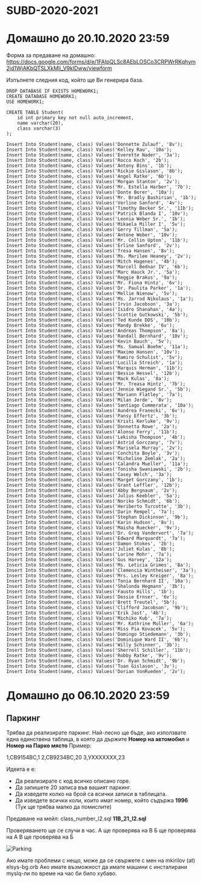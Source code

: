 # SUBD-2020-2021

# Домашно до 20.10.2020 23:59

Форма за предаване на домашно:
https://docs.google.com/forms/d/e/1FAIpQLSc8AEbLOSCo3CRPWrRKqhym2jd1WjAKbQTSLXkMli_V9kIDww/viewform

Изпълнете следния код, който ще Ви генерира база.
```
DROP DATABASE IF EXISTS HOMEWORK1;
CREATE DATABASE HOMEWORK1;
USE HOMEWORK1;

CREATE TABLE Student(
	id int primary key not null auto_increment,
	name varchar(20),
	class varchar(3)
);

Insert Into Student(name, class) Values('Donnette Zulauf', '8v');
Insert Into Student(name, class) Values('Kelley Rau', '10a');
Insert Into Student(name, class) Values('Everette Nader', '3a');
Insert Into Student(name, class) Values('Rocco Koch', '2b');
Insert Into Student(name, class) Values('Antony Bins', '1b');
Insert Into Student(name, class) Values('Rickie Gislason', '8b');
Insert Into Student(name, class) Values('Angel Ratke', '6b');
Insert Into Student(name, class) Values('Morgan Stanton', '2v');
Insert Into Student(name, class) Values('Mr. Estella Harber', '7b');
Insert Into Student(name, class) Values('Donte Borer', '10a');
Insert Into Student(name, class) Values('Mr. Bradly Bashirian', '1b');
Insert Into Student(name, class) Values('Verline Sanford', '4v');
Insert Into Student(name, class) Values('Timothy Becker Sr.', '11b');
Insert Into Student(name, class) Values('Patrick Blanda I', '10v');
Insert Into Student(name, class) Values('Leonia Weber Sr.', '1b');
Insert Into Student(name, class) Values('Mikaela Miller I', '5v');
Insert Into Student(name, class) Values('Gerry Tillman', '5a');
Insert Into Student(name, class) Values('Antone Weber', '10v');
Insert Into Student(name, class) Values('Mr. Collin Upton', '11b');
Insert Into Student(name, class) Values('Erline Sanford', '2v');
Insert Into Student(name, class) Values('Tresa Hansen', '8v');
Insert Into Student(name, class) Values('Ms. Marilee Heaney', '2v');
Insert Into Student(name, class) Values('Mitch Hagenes', '4b');
Insert Into Student(name, class) Values('Marcell Bednar IV', '6b');
Insert Into Student(name, class) Values('Marc Hauck Jr.', '5a');
Insert Into Student(name, class) Values('Reggie Brakus', '9a');
Insert Into Student(name, class) Values('Mr. Fiona Hintz', '6v');
Insert Into Student(name, class) Values('Dr. Paulita Parker', '1a');
Insert Into Student(name, class) Values('Mellie Nienow', '5v');
Insert Into Student(name, class) Values('Ms. Jarrod Nikolaus', '1a');
Insert Into Student(name, class) Values('Irvin Jacobson', '3a');
Insert Into Student(name, class) Values('Isidro Shanahan', '4a');
Insert Into Student(name, class) Values('Scottie Gutkowski', '5b');
Insert Into Student(name, class) Values('Ted Kunde DDS', '10b');
Insert Into Student(name, class) Values('Mandy Brekke', '6v');
Insert Into Student(name, class) Values('Andreas Thompson', '8a');
Insert Into Student(name, class) Values('Randall Bernhard', '10v');
Insert Into Student(name, class) Values('Kevin Bauch', '5v');
Insert Into Student(name, class) Values('Ms. Samual Boehm', '11a');
Insert Into Student(name, class) Values('Maximo Hansen', '10v');
Insert Into Student(name, class) Values('Ramiro Schulist', '5v');
Insert Into Student(name, class) Values('Lucilla Streich', '1a');
Insert Into Student(name, class) Values('Marquis Herman', '11b');
Insert Into Student(name, class) Values('Bessie Hessel', '12b');
Insert Into Student(name, class) Values('Mack Kulas', '8a');
Insert Into Student(name, class) Values('Mr. Treasa Hintz', '7b');
Insert Into Student(name, class) Values('Jennie Wiegand Sr.', '5b');
Insert Into Student(name, class) Values('Mariann Flatley', '7a');
Insert Into Student(name, class) Values('Milan Jerde', '8v');
Insert Into Student(name, class) Values('Santiago Cummerata', '10a');
Insert Into Student(name, class) Values('Aundrea Franecki', '6v');
Insert Into Student(name, class) Values('Pansy Effertz', '3b');
Insert Into Student(name, class) Values('Kristi Kerluke', '9v');
Insert Into Student(name, class) Values('Donnetta Rowe', '2a');
Insert Into Student(name, class) Values('Alonso Ferry', '11b');
Insert Into Student(name, class) Values('Lekisha Thompson', '4b');
Insert Into Student(name, class) Values('Astrid Gorczany', '7v');
Insert Into Student(name, class) Values('Marisela Murray', '2v');
Insert Into Student(name, class) Values('Conchita Boyle', '3v');
Insert Into Student(name, class) Values('Micheline Zemlak', '2a');
Insert Into Student(name, class) Values('Calandra Mueller', '11a');
Insert Into Student(name, class) Values('Tonisha Swaniawski', '2b');
Insert Into Student(name, class) Values('Casey Welch', '3a');
Insert Into Student(name, class) Values('Marget Gorczany', '1b');
Insert Into Student(name, class) Values('Grant Leffler', '12b');
Insert Into Student(name, class) Values('Abby Bergnaum', '2v');
Insert Into Student(name, class) Values('Julius Keebler', '5a');
Insert Into Student(name, class) Values('Noriko Schmidt', '6b');
Insert Into Student(name, class) Values('Heriberto Turcotte', '3b');
Insert Into Student(name, class) Values('Darin Rempel', '7a');
Insert Into Student(name, class) Values('Stephan Dickinson', '9b');
Insert Into Student(name, class) Values('Karin Hudson', '8v');
Insert Into Student(name, class) Values('Maisha Ruecker', '9v');
Insert Into Student(name, class) Values('Dr. Greg Vandervort', '7a');
Insert Into Student(name, class) Values('Edward Marquardt', '7a');
Insert Into Student(name, class) Values('Damon Stokes', '2b');
Insert Into Student(name, class) Values('Juliet Kulas', '8b');
Insert Into Student(name, class) Values('Lorine Mohr', '7a');
Insert Into Student(name, class) Values('Gus Harvey', '12a');
Insert Into Student(name, class) Values('Ms. Leticia Grimes', '8a');
Insert Into Student(name, class) Values('Clemencia Wintheiser', '3a');
Insert Into Student(name, class) Values('Mrs. Lesley Kreiger', '8a');
Insert Into Student(name, class) Values('Tonia Bernhard II', '10a');
Insert Into Student(name, class) Values('Shalonda Hegmann', '3b');
Insert Into Student(name, class) Values('Fausto Hills', '1b');
Insert Into Student(name, class) Values('Dessie Ernser', '6v');
Insert Into Student(name, class) Values('Brett Treutel', '5b');
Insert Into Student(name, class) Values('Clifford Jacobson', '9b');
Insert Into Student(name, class) Values('Erik Jast', '4b');
Insert Into Student(name, class) Values('Michiko Kub', '7a');
Insert Into Student(name, class) Values('Mr. Kathrine Muller', '6a');
Insert Into Student(name, class) Values('Miss Pia Kovacek', '5v');
Insert Into Student(name, class) Values('Domingo Stiedemann', '3b');
Insert Into Student(name, class) Values('Dominique Ward II', '6b');
Insert Into Student(name, class) Values('Willy Schinner', '3b');
Insert Into Student(name, class) Values('Sherrell Schiller', '11b');
Insert Into Student(name, class) Values('Robby Ratke', '9v');
Insert Into Student(name, class) Values('Dr. Ryan Schmidt', '9b');
Insert Into Student(name, class) Values('Tuan Gislason', '3v');
Insert Into Student(name, class) Values('Dorian VonRueden', '2v');
```


# Домашно до 06.10.2020 23:59
## Паркинг
Трябва да реализирате паркинг.
Най-лесно ще бъде, ако използвате една единствена таблица, в която да държите **Номер на автомобил** и **Номер на Парко място**
Пример:

1,СВ9154ВС,1
2,СВ9234ВС,20
3,УХХХХХХХ,23

Идеята е е:
  - Да реализирате с код всичко описано горе.
  - Да запишете 20 записа във вашият паркинг.
  - Да изведете колко на брой са всички записи в таблицата.
  - Да изведете всички коли, които имат номер, който съдържа **1996** (Тук ще трябва малко да помислите)

Предаване на мейл:
class_number_l2.sql
**11B_21_l2.sql**

Проверяването ще се случи в час.
А ще проверява на В
Б ще проверява на А
В ще проверява на Б

![Parking](https://static.vecteezy.com/system/resources/previews/000/089/367/large_2x/car-traffic-and-parking-vector.jpg)

Ако имате проблеми с нещо, може да се свържете с мен на mkirilov (at) elsys-bg.orb
Ако имате възможност да имате машини с инсталирани myslq-ли по време на час би било хубаво.